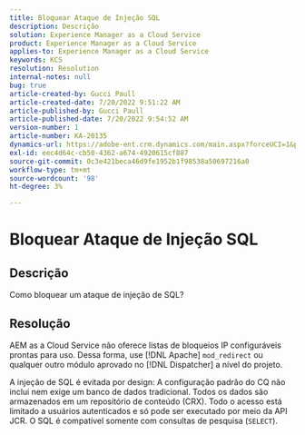 ```yaml
---
title: Bloquear Ataque de Injeção SQL
description: Descrição
solution: Experience Manager as a Cloud Service
product: Experience Manager as a Cloud Service
applies-to: Experience Manager as a Cloud Service
keywords: KCS
resolution: Resolution
internal-notes: null
bug: true
article-created-by: Gucci Paull
article-created-date: 7/20/2022 9:51:22 AM
article-published-by: Gucci Paull
article-published-date: 7/20/2022 9:54:52 AM
version-number: 1
article-number: KA-20135
dynamics-url: https://adobe-ent.crm.dynamics.com/main.aspx?forceUCI=1&pagetype=entityrecord&etn=knowledgearticle&id=2da8317b-1108-ed11-82e4-00224809a4ae
exl-id: eec4d64c-cb50-4362-a674-4920615cf887
source-git-commit: 0c3e421beca46d9fe1952b1f98538a50697216a0
workflow-type: tm+mt
source-wordcount: '98'
ht-degree: 3%

---
```


# Bloquear Ataque de Injeção SQL

## Descrição


Como bloquear um ataque de injeção de SQL?


## Resolução


AEM as a Cloud Service não oferece listas de bloqueios IP configuráveis prontas para uso. Dessa forma, use [!DNL Apache] `mod_redirect` ou qualquer outro módulo aprovado no [!DNL Dispatcher] a nível do projeto.

A injeção de SQL é evitada por design: A configuração padrão do CQ não inclui nem exige um banco de dados tradicional. Todos os dados são armazenados em um repositório de conteúdo (CRX). Todo o acesso está limitado a usuários autenticados e só pode ser executado por meio da API JCR. O SQL é compatível somente com consultas de pesquisa (`SELECT`).

